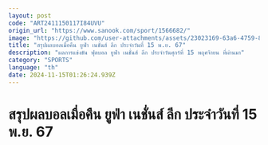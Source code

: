 ```yaml
---
layout: post
code: "ART2411150117I84UVU"
origin_url: "https://www.sanook.com/sport/1566682/"
image: "https://github.com/user-attachments/assets/23023169-63a6-4759-8df0-f45200177417"
title: "สรุปผลบอลเมื่อคืน ยูฟ่า เนชั่นส์ ลีก ประจำวันที่ 15 พ.ย. 67"
description: "ผลการแข่งขัน ฟุตบอล ยูฟ่า เนชั่นส์ ลีก ประจำวันศุกร์ที่ 15 พฤศจิายน ที่ผ่านมา"
category: "SPORTS"
language: "th"
date: 2024-11-15T01:26:24.939Z
---
```


# สรุปผลบอลเมื่อคืน ยูฟ่า เนชั่นส์ ลีก ประจำวันที่ 15 พ.ย. 67